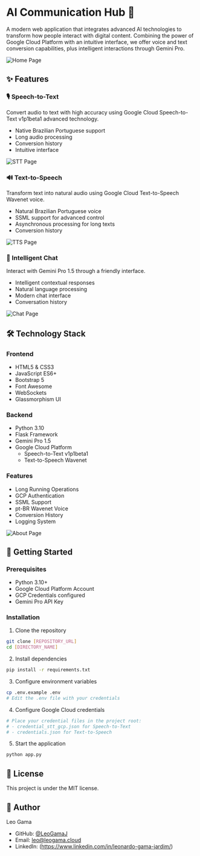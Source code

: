 # AI Communication Hub 🚀

A modern web application that integrates advanced AI technologies to transform how people interact with digital content. Combining the power of Google Cloud Platform with an intuitive interface, we offer voice and text conversion capabilities, plus intelligent interactions through Gemini Pro.

![Home Page](./assets/home.png)

## ✨ Features

### 🎙️ Speech-to-Text
Convert audio to text with high accuracy using Google Cloud Speech-to-Text v1p1beta1 advanced technology.
- Native Brazilian Portuguese support
- Long audio processing
- Conversion history
- Intuitive interface

![STT Page](./assets/stt2.png)

### 🔊 Text-to-Speech
Transform text into natural audio using Google Cloud Text-to-Speech Wavenet voice.
- Natural Brazilian Portuguese voice
- SSML support for advanced control
- Asynchronous processing for long texts
- Conversion history

![TTS Page](./assets/tts2.png)

### 🤖 Intelligent Chat
Interact with Gemini Pro 1.5 through a friendly interface.
- Intelligent contextual responses
- Natural language processing
- Modern chat interface
- Conversation history

![Chat Page](./assets/chat2.png)

## 🛠️ Technology Stack

### Frontend
- HTML5 & CSS3
- JavaScript ES6+
- Bootstrap 5
- Font Awesome
- WebSockets
- Glassmorphism UI

### Backend
- Python 3.10
- Flask Framework
- Gemini Pro 1.5
- Google Cloud Platform
  - Speech-to-Text v1p1beta1
  - Text-to-Speech Wavenet

### Features
- Long Running Operations
- GCP Authentication
- SSML Support
- pt-BR Wavenet Voice
- Conversion History
- Logging System

![About Page](./assets/about.png)

## 🚀 Getting Started

### Prerequisites
- Python 3.10+
- Google Cloud Platform Account
- GCP Credentials configured
- Gemini Pro API Key

### Installation

1. Clone the repository
```bash
git clone [REPOSITORY_URL]
cd [DIRECTORY_NAME]
```

2. Install dependencies
```bash
pip install -r requirements.txt
```

3. Configure environment variables
```bash
cp .env.example .env
# Edit the .env file with your credentials
```

4. Configure Google Cloud credentials
```bash
# Place your credential files in the project root:
# - credential_stt_gcp.json for Speech-to-Text
# - credentials.json for Text-to-Speech
```

5. Start the application
```bash
python app.py
```

## 📝 License

This project is under the MIT license.

## 👤 Author

Leo Gama
- GitHub: [@LeoGamaJ](https://github.com/LeoGamaJ)
- Email: leo@leogama.cloud 
- LinkedIn: (https://www.linkedin.com/in/leonardo-gama-jardim/)
